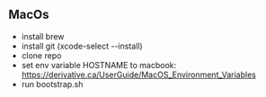 ## MacOs

- install brew
- install git (xcode-select --install)
- clone repo
- set env variable HOSTNAME to macbook: https://derivative.ca/UserGuide/MacOS_Environment_Variables
- run bootstrap.sh